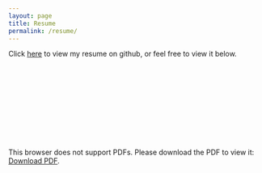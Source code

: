 ```yaml
---
layout: page
title: Resume
permalink: /resume/
---
```


Click [here](https://github.com/pekofsky/pekofsky.github.io/blob/main/_site/files/resume.pdf) to view my resume on github, or feel free to view it below.

<object data="https://pekofsky.github.io/_site/files/resume.pdf" type="application/pdf" width="700px" height="700px">
    <embed src="https://pekofsky.github.io/_site/files/resume.pdf">
        <p>This browser does not support PDFs. Please download the PDF to view it: <a href="https://pekofsky.github.io/_site/files/resume.pdf">Download PDF</a>.</p>
    </embed>
</object>